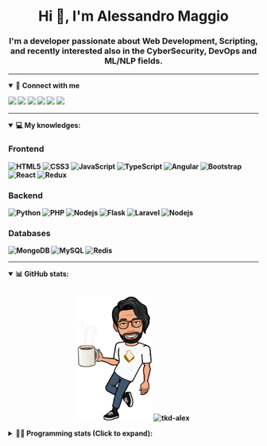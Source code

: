 <h1 align="center">Hi 👋, I'm Alessandro Maggio</h1>
<h3 align="center">I'm a developer passionate about Web Development, Scripting, and recently interested also in the CyberSecurity, DevOps and ML/NLP fields.</h3>

____

<details open>
<summary>🤝 <b>Connect with me<b></summary>

<p align = "center">

[<img src="https://img.shields.io/badge/twitter-1DA1F2.svg?&style=for-the-badge&logo=twitter&logoColor=white" />](https://twitter.com/TkdAxel)
[<img src ="https://img.shields.io/badge/portfolio-web-%23.svg?&style=for-the-badge&logo=&logoColor=white%22">](https://alessandromaggio.it/)
[<img src ="https://img.shields.io/badge/Telegram-1ca0f1.svg?&style=for-the-badge&logo=Telegram&logoColor=white%22&link=https://t.me/TkdAlex">](https://t.me/TkdAlex/)
[<img src="https://img.shields.io/badge/gmail-c14438.svg?&style=for-the-badge&logo=Gmail&logoColor=white&link=mailto:alex.tkd.alex@gmail.com"/>](mailto:alex.tkd.alex@gmail.com)
[<img src="https://img.shields.io/badge/linkedin-0077B5.svg?&style=for-the-badge&logo=linkedin&logoColor=white" />](https://www.linkedin.com/in/aalessandromaggio/)
[<img src = "https://img.shields.io/badge/instagram-E4405F.svg?&style=for-the-badge&logo=instagram&logoColor=white">](https://www.instagram.com/tkd_alex/)
<!--- [![Visits Badge](https://badges.pufler.dev/visits/tkd-alex/tkd-alex?style=for-the-badge&color=blue)](https://github.com/tkd-alex/tkd-alex) -->

</p>

</details>

---

<details open>
<summary>💻 <b>My knowledges</b>: </summary>

### Frontend
![HTML5](https://img.shields.io/badge/-HTML5-E34F26.svg?style=for-the-badge&logo=html5&logoColor=ffffff)
![CSS3](https://img.shields.io/badge/-CSS3-1572B6.svg?style=for-the-badge&logo=css3)
![JavaScript](https://img.shields.io/badge/-JavaScript-282C34?style=for-the-badge&logo=javascript)
![TypeScript](https://img.shields.io/badge/-TypeScript-007ACC?style=for-the-badge&logo=typescript)
![Angular](https://img.shields.io/badge/-Angular-DD0031?style=for-the-badge&logo=angular)
![Bootstrap](https://img.shields.io/badge/-Bootstrap-563D7C.svg?style=for-the-badge&logo=bootstrap)
![React](https://img.shields.io/badge/-React-282C34.svg?style=for-the-badge&logo=react&logoColor=ffffff)
![Redux](https://img.shields.io/badge/-Redux-764ABC.svg?style=for-the-badge&logo=redux)

### Backend
![Python](https://img.shields.io/badge/-Python-3776AB.svg?style=for-the-badge&logo=Python&logoColor=ffffff)
![PHP](https://img.shields.io/badge/-PHP-777BB4.svg?style=for-the-badge&logo=PHP&logoColor=ffffff)
![Nodejs](https://img.shields.io/badge/-Bash-4EAA25.svg?style=for-the-badge&logo=gnu-bash&logoColor=ffffff)
![Flask](https://img.shields.io/badge/-Flask-282C34.svg?style=for-the-badge&logo=flask)
![Laravel](https://img.shields.io/badge/-Laravel-FF2D20.svg?style=for-the-badge&logo=laravel&logoColor=ffffff)
![Nodejs](https://img.shields.io/badge/-Nodejs-339933.svg?style=for-the-badge&logo=Node.js&logoColor=ffffff)

### Databases
![MongoDB](https://img.shields.io/badge/-MongoDB-47A248?style=for-the-badge&logo=mongodb&logoColor=ffffff)
![MySQL](https://img.shields.io/badge/-MySQL-4479A1?style=for-the-badge&logo=mysql&logoColor=ffffff)
![Redis](https://img.shields.io/badge/-Redis-DC382D?style=for-the-badge&logo=Redis&logoColor=ffffff)

</details>

---

<details open>
 <summary>📊 <b>GitHub stats</b>: </summary>

<br>

<p align = "center">
    <img src="https://raw.githubusercontent.com/Tkd-Alex/tkd-alex/master/images/321517cd-ff68-41a7-b0d1-e765680568a7-8b6448d9-c944-4146-b633-adbdd25cb471-v1.png" height="250" />
    <img src="https://github-readme-stats.vercel.app/api?username=tkd-alex&show_icons=true&count_private=true&hide_border=true&line_height=25" alt="tkd-alex">
</p>

</design>

<details>
 <summary>👨‍💻 <b>Programming stats (Click to expand)</b>: </summary>
 
<!--START_SECTION:waka-->
![Code Time](http://img.shields.io/badge/Code%20Time-0%20secs-blue)

**I'm an Early 🐤** 

```text
🌞 Morning    260 commits    █████░░░░░░░░░░░░░░░░░░░░   21.22% 
🌆 Daytime    489 commits    ██████████░░░░░░░░░░░░░░░   39.92% 
🌃 Evening    426 commits    ████████░░░░░░░░░░░░░░░░░   34.78% 
🌙 Night      50 commits     █░░░░░░░░░░░░░░░░░░░░░░░░   4.08%

```
📅 **I'm Most Productive on Wednesday** 

```text
Monday       181 commits    ███░░░░░░░░░░░░░░░░░░░░░░   14.78% 
Tuesday      187 commits    ███░░░░░░░░░░░░░░░░░░░░░░   15.27% 
Wednesday    247 commits    █████░░░░░░░░░░░░░░░░░░░░   20.16% 
Thursday     194 commits    ████░░░░░░░░░░░░░░░░░░░░░   15.84% 
Friday       190 commits    ████░░░░░░░░░░░░░░░░░░░░░   15.51% 
Saturday     111 commits    ██░░░░░░░░░░░░░░░░░░░░░░░   9.06% 
Sunday       115 commits    ██░░░░░░░░░░░░░░░░░░░░░░░   9.39%

```


📊 **This Week I Spent My Time On** 

```text
⌚︎ Time Zone: Europe/Rome

💬 Programming Languages: 
JavaScript               13 hrs 12 mins      ███████████░░░░░░░░░░░░░░   46.86% 
Kotlin                   7 hrs 24 mins       ██████░░░░░░░░░░░░░░░░░░░   26.29% 
Bash                     2 hrs 5 mins        █░░░░░░░░░░░░░░░░░░░░░░░░   7.4% 
Python                   1 hr 46 mins        █░░░░░░░░░░░░░░░░░░░░░░░░   6.3% 
HTML                     1 hr 30 mins        █░░░░░░░░░░░░░░░░░░░░░░░░   5.36%

🔥 Editors: 
VS Code                  17 hrs 7 mins       ███████████████░░░░░░░░░░   60.79% 
Android Studio           8 hrs 42 mins       ███████░░░░░░░░░░░░░░░░░░   30.9% 
Sublime Text             2 hrs 20 mins       ██░░░░░░░░░░░░░░░░░░░░░░░   8.31%

💻 Operating System: 
Linux                    28 hrs 10 mins      █████████████████████████   100.0%

```

**I Mostly Code in Python** 

```text
Python                   33 repos            ██████████░░░░░░░░░░░░░░░   42.31% 
JavaScript               13 repos            ████░░░░░░░░░░░░░░░░░░░░░   16.67% 
PHP                      5 repos             █░░░░░░░░░░░░░░░░░░░░░░░░   6.41% 
HTML                     5 repos             █░░░░░░░░░░░░░░░░░░░░░░░░   6.41% 
CSS                      5 repos             █░░░░░░░░░░░░░░░░░░░░░░░░   6.41%

```



 Last Updated on 04/06/2022 06:08:43 UTC
<!--END_SECTION:waka-->

</details>
